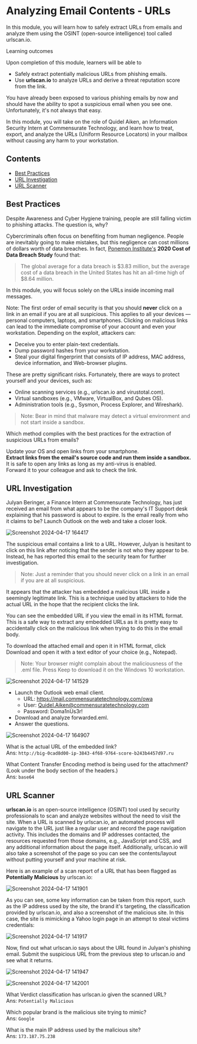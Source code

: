 # Analyzing Email Contents - URLs

In this module, you will learn how to safely extract URLs from emails and analyze them using the OSINT (open-source intelligence) tool called urlscan.io.

Learning outcomes

Upon completion of this module, learners will be able to

- Safely extract potentially malicious URLs from phishing emails.
- Use **urlscan.io** to analyze URLs and derive a threat reputation score from the link.

You have already been exposed to various phishing emails by now and should have the ability to spot a suspicious email when you see one. Unfortunately, it's not always that easy.

In this module, you will take on the role of Quidel Aiken, an Information Security Intern at Commensurate Technology, and learn how to treat, export, and analyze the URLs (Uniform Resource Locators) in your mailbox without causing any harm to your workstation.

## Contents
- [Best Practices](#best-practices)
- [URL Investigation](#url-investigation)
- [URL Scanner](#url-scanner)

## Best Practices <a name="best-practices"></a>

Despite Awareness and Cyber Hygiene training, people are still falling victim to phishing attacks. The question is, why?

Cybercriminals often focus on benefiting from human negligence. People are inevitably going to make mistakes, but this negligence can cost millions of dollars worth of data breaches. In fact, [Ponemon Institute's](https://www.ponemon.org/) **2020 Cost of Data Breach Study** found that:

> The global average for a data breach is $3.83 million, but the average cost of a data breach in the United States has hit an all-time high of $8.64 million.

In this module, you will focus solely on the URLs inside incoming mail messages.

Note: The first order of email security is that you should **never** click on a link in an email if you are at all suspicious. This applies to all your devices — personal computers, laptops, and smartphones.
Clicking on malicious links can lead to the immediate compromise of your account and even your workstation. Depending on the exploit, attackers can:

- Deceive you to enter plain-text credentials.
- Dump password hashes from your workstation.
- Steal your digital fingerprint that consists of IP address, MAC address, device information, and Web-browser plugins.

These are pretty significant risks. Fortunately, there are ways to protect yourself and your devices, such as:

- Online scanning services (e.g., urlscan.io and virustotal.com).
- Virtual sandboxes (e.g., VMware, VirtualBox, and Qubes OS).
- Administration tools (e.g., Sysmon, Process Explorer, and Wireshark).

> Note: Bear in mind that malware may detect a virtual environment and not start inside a sandbox.

Which method complies with the best practices for the extraction of suspicious URLs from emails?  

Update your OS and open links from your smartphone.  
**Extract links from the email's source code and run them inside a sandbox.**  
It is safe to open any links as long as my anti-virus is enabled.  
Forward it to your colleague and ask to check the link.  


## URL Investigation <a name="url-investigation"></a>

Julyan Beringer, a Finance Intern at Commensurate Technology, has just received an email from what appears to be the company's IT Support desk explaining that his password is about to expire. Is the email really from who it claims to be? Launch Outlook on the web and take a closer look.

![Screenshot 2024-04-17 164417](https://github.com/acibojbp/RangeForce-Phishing/assets/164168280/4a49d44e-4e84-4111-9887-9aa0ab10c643)

The suspicious email contains a link to a URL. However, Julyan is hesitant to click on this link after noticing that the sender is not who they appear to be. Instead, he has reported this email to the security team for further investigation.

> Note: Just a reminder that you should never click on a link in an email if you are at all suspicious.

It appears that the attacker has embedded a malicious URL inside a seemingly legitimate link. This is a technique used by attackers to hide the actual URL in the hope that the recipient clicks the link.

You can see the embedded URL if you view the email in its HTML format. This is a safe way to extract any embedded URLs as it is pretty easy to accidentally click on the malicious link when trying to do this in the email body.

To download the attached email and open it in HTML format, click Download and open it with a text editor of your choice (e.g., Notepad).

> Note: Your browser might complain about the maliciousness of the .eml file. Press Keep to download it on the Windows 10 workstation.

![Screenshot 2024-04-17 141529](https://github.com/acibojbp/RangeForce-Phishing/assets/164168280/8e6187cd-69c3-488e-ba77-27d94d9d7d8c)

- Launch the Outlook web email client.
  - URL: https://mail.commensuratetechnology.com/owa
  - User: Quidel.Aiken@commensuratetechnology.com
  - Password: Doma1nUs3r!
- Download and analyze forwarded.eml.
- Answer the questions.

![Screenshot 2024-04-17 164907](https://github.com/acibojbp/RangeForce-Phishing/assets/164168280/4cc3c546-ee61-42a1-8d09-4fdca0f5601f)

What is the actual URL of the embedded link?  
Ans: `http://big-0cad8d00-ip-3843-4f68-9764-score-b243b4457d97.ru`  

What Content Transfer Encoding method is being used for the attachment? (Look under the body section of the headers.)  
Ans: `base64`  

## URL Scanner <a name="url-scanner"></a>

**urlscan.io** is an open-source intelligence (OSINT) tool used by security professionals to scan and analyze websites without the need to visit the site. When a URL is scanned by urlscan.io, an automated process will navigate to the URL just like a regular user and record the page navigation activity. This includes the domains and IP addresses contacted, the resources requested from those domains, e.g., JavaScript and CSS, and any additional information about the page itself. Additionally, urlscan.io will also take a screenshot of the page so you can see the contents/layout without putting yourself and your machine at risk.

Here is an example of a scan report of a URL that has been flagged as **Potentially Malicious** by urlscan.io:

![Screenshot 2024-04-17 141901](https://github.com/acibojbp/RangeForce-Phishing/assets/164168280/7f29dedd-bdf3-45bd-990d-9e28a91bec66)

As you can see, some key information can be taken from this report, such as the IP address used by the site, the brand it's targeting, the classification provided by urlscan.io, and also a screenshot of the malicious site. In this case, the site is mimicking a Yahoo login page in an attempt to steal victims credentials:

![Screenshot 2024-04-17 141917](https://github.com/acibojbp/RangeForce-Phishing/assets/164168280/1bef1dbd-842b-4f90-9eab-ea744c808660)

Now, find out what urlscan.io says about the URL found in Julyan's phishing email. Submit the suspicious URL from the previous step to urlscan.io and see what it returns.

![Screenshot 2024-04-17 141947](https://github.com/acibojbp/RangeForce-Phishing/assets/164168280/3392f1c7-f256-4717-bad3-9601a12bac4c)  

![Screenshot 2024-04-17 142001](https://github.com/acibojbp/RangeForce-Phishing/assets/164168280/42922a8e-d041-44d4-9948-58ee58fed4af)

What Verdict classification has urlscan.io given the scanned URL?  
Ans: `Potentially Malicious`  

Which popular brand is the malicious site trying to mimic?  
Ans: `Google`  

What is the main IP address used by the malicious site?  
Ans: `173.187.75.238`  
